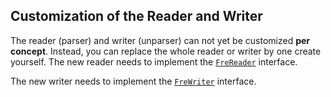 ## Customization of the Reader and Writer

The reader (parser) and writer (unparser) can not yet be
customized **per concept**. Instead, you can replace the whole
reader or writer by one create yourself.
The new reader needs to
implement the [`FreReader`](/Documentation/Under_the_Hood/The_FreTool_Interfaces#frereader-6) interface.

The new writer needs to implement the [`FreWriter`](/Documentation/Under_the_Hood/The_FreTool_Interfaces#frewriter-7) interface.

[//]: # (todo add something about the standard library)
